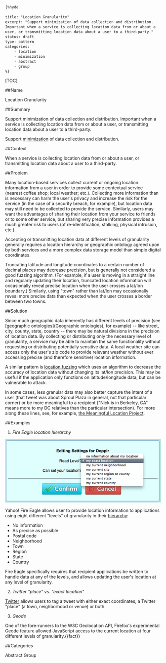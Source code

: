     {%hyde

    title: "Location Granularity"
    excerpt: "Support minimization of data collection and distribution. Important when a service is collecting location data from or about a user, or transmitting location data about a user to a third-party."
    status: draft
    type: pattern
    categories:
        - location
        - minimization
        - abstract
        - group
    %}

[TOC]

##Name
<!--Primary name the pattern is known by.-->

Location Granularity

<!--###[Also Known As]-->
<!-- All other names the pattern is known by.-->



##Summary
<!-- One short paragraph summarising the pattern.-->

Support minimization of data collection and distribution. Important when a service is collecting location data from or about a user, or transmitting location data about a user to a third-party.

<!--intent-->
Support [minimization](Minimization) of data collection and distribution.

##Context
<!-- The situations in which the pattern may apply.-->

When a service is collecting location data from or about a user, or transmitting location data about a user to a third-party.

##Problem
<!-- The problem a pattern addresses, including a list of forces describing why a problem might be difficult to solve.-->

Many location-based services collect current or ongoing location information from a user in order to provide some contextual service (nearest coffee shop; local weather; etc.). Collecting more information than is necessary can harm the user's privacy and increase the risk for the service (in the case of a security breach, for example), but location data may still need to be collected to provide the service. Similarly, users may want the advantages of sharing their location from your service to friends or to some other service, but sharing very precise information provides a much greater risk to users (of re-identification, stalking, physical intrusion, etc.).

<!--forces/concerns-->
Accepting or transmitting location data at different levels of granularity generally requires a location hierarchy or geographic ontology agreed upon by both services and a more complex data storage model than simple digital coordinates.  

Truncating latitude and longitude coordinates to a certain number of decimal places may decrease precision, but is generally not considered a good fuzzing algorithm. (For example, if a user is moving in a straight line and regularly updating their location, truncated location information will occasionally reveal precise location when the user crosses a lat/lon boundary.) Similarly, using "town" rather than lat/lon may occasionally reveal more precise data than expected when the user crosses a border between two towns.

##Solution
<!-- A concise description of how the pattern addresses the problem.-->

Since much geographic data inherently has different levels of precision (see [geographic ontologies](Geographic ontologies), for example) -- like street, city, county, state, country -- there may be natural divisions in the precision of location data. By collecting or distributing only the necessary level of granularity, a service may be able to maintain the same functionality without requesting or distributing potentially sensitive data. A local weather site can access only the user's zip code to provide relevant weather without ever accessing precise (and therefore sensitive) location information.

A similar pattern is [location fuzzing](Fuzzing) which uses an algorithm to decrease the accuracy of location data without changing its lat/lon precision. This may be useful if the application only functions on latitude/longitude data, but can be vulnerable to attack.

In some cases, less granular data may also better capture the intent of a user (that tweet was about Sproul Plaza in general, not that particular corner) or be more meaningful to a recipient ("Nick is in Berkeley, CA" means more to my DC relatives than the particular intersection). For more along these lines, see, for example, [the Meaningful Location Project](http://www.meloproject.com/team).

<!--###[Structure]-->
<!--A detailed specification of the structural aspects of the pattern. A class diagram if applicable.-->



<!--###[Implementation]-->
<!--Guidelines for implementing the pattern; code fragments; suggested PETS; policy fragments.-->



<!--##Consequences-->
<!--The advantages (benefits) and disadvantages (liabilities) of applying the pattern.-->



<!--###[Constraints]-->
<!-- limitations as a consequence of applying the pattern.-->



##Examples
<!--Motivational example to see how the pattern is applied.-->

1. _Fire Eagle location hierarchy_

![Fire Eagle granularity screenshot](media/images/Fire_Eagle_granularity.png)

Yahoo! Fire Eagle allows user to provide location information to applications using eight different "levels" of granularity in their [hierarchy](http://fireeagle.yahoo.net/developer/documentation/location): 

* No information
* As precise as possible
* Postal code
* Neighborhood
* Town
* Region
* State
* Country

Fire Eagle specifically requires that recipient applications be written to handle data at any of the levels, and allows updating the user's location at any level of granularity.

2. _Twitter "place" vs. "exact location"_

[Twitter](https://support.twitter.com/articles/78525-about-the-tweet-location-feature) allows users to tag a tweet with either exact coordinates, a Twitter "place" (a town, neighborhood or venue) or both.

3. _Geode_

One of the fore-runners to the W3C Geolocation API, Firefox's experimental Geode feature allowed JavaScript access to the current location at four different levels of granularity.{{fact}}

<!--###[Known Uses]-->
<!-- Pointers to various applications of the pattern.-->



<!--##See Also-->
<!-- Any pointers to relevant information, not contained in the subfields below.-->



<!--###[Related Patterns]-->
<!-- Supporting and conflicting patterns-->



<!--###[Sources]-->
<!-- References to the original source of the pattern.-->



<!--##General Comments-->
<!-- Separate discussion on the pattern.-->



##Categories
<!-- Placeholder for future agreed upon categories as per collaboration's evaluation.-->

Abstract
Group

<!--##Tags-->
<!-- User definable descriptors for additional correlation.-->


